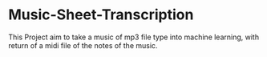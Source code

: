 # Music-Sheet-Transcription
This Project aim to take a music of mp3 file type into machine learning, with return of a midi file of the notes of the music.
